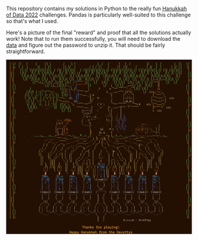 This repository contains my solutions in Python to the really fun [Hanukkah of
Data 2022](https://hanukkah.bluebird.sh/) challenges. Pandas is particularly
well-suited to this challenge so that's what I used.

Here's a picture of the final "reward" and proof that all the solutions
actually work! Note that to run them successfully, you will need to download
the [data](https://hanukkah.bluebird.sh/5783/data/) and figure out the password
to unzip it. That should be fairly straightforward.

![Noah's Rug](rug.png)
